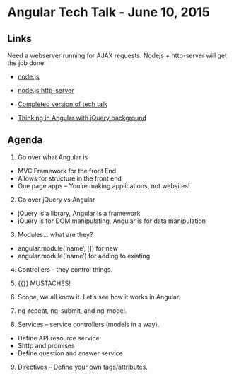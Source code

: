 # Angular Tech Talk - June 10, 2015

## Links

Need a webserver running for AJAX requests. Nodejs + http-server will get the job done.
* [node.js](https://nodejs.org/) 
* [node.js http-server](https://www.npmjs.com/package/http-server)

* [Completed version of tech talk](https://github.com/DevinHolland/angular-tech-talk-working)

* [Thinking in Angular with jQuery background](http://stackoverflow.com/a/15012542/2506594)

## Agenda

1. Go over what Angular is
  * MVC Framework for the front End
  * Allows for structure in the front end
  * One page apps – You’re making applications, not websites!
  
2. Go over jQuery vs Angular
  * jQuery is a library, Angular is a framework
  * jQuery is for DOM manipulating, Angular is for data manipulation
  
3. Modules… what are they?
  * angular.module(‘name’, []) for new
  * angular.module(‘name’) for adding to existing
  
4. Controllers - they control things.

5. {{}} MUSTACHES!

6. Scope, we all know it. Let’s see how it works in Angular.

7. ng-repeat, ng-submit, and ng-model.

8. Services – service controllers (models in a way).
  * Define API resource service
  * $http and promises
  * Define question and answer service
  
9. Directives – Define your own tags/attributes.
